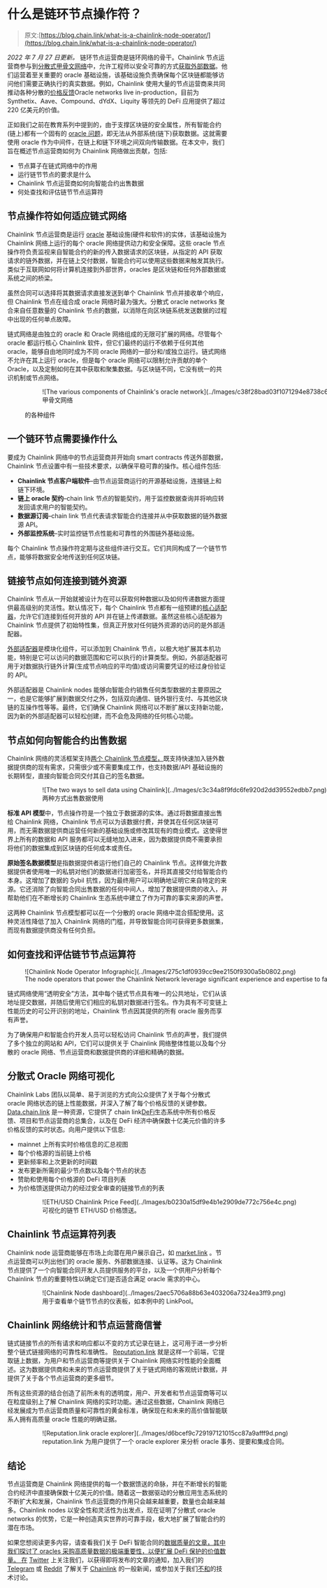 # 什么是链环节点操作符？

> 原文:[https://blog.chain.link/what-is-a-chainlink-node-operator/](https://blog.chain.link/what-is-a-chainlink-node-operator/)

*2022 年 7 月 27 日更新。* 
链环节点运营商是链环网络的骨干。Chainlink 节点运营商参与到[分散式甲骨文网络](https://docs.chain.link/docs/architecture-decentralized-model)中，允许工程师以安全可靠的方式[获取外部数据](https://blog.chain.link/apis-smart-contracts-and-how-to-connect-them/)。他们运营着至关重要的 oracle 基础设施，该基础设施负责确保每个区块链都能够访问他们需要正确执行的真实数据。例如，Chainlink 使用大量的节点运营商来共同推动各种分散的[价格反馈](https://chain.link/solutions/defi)Oracle networks live in-production，目前为 Synthetix、Aave、Compound、dYdX、Liquity 等领先的 DeFi 应用提供了超过 220 亿美元的价值。

正如我们之前在教育系列中提到的，由于支撑区块链的安全属性，所有智能合约(链上)都有一个固有的 [oracle 问题](https://blog.chain.link/what-is-the-blockchain-oracle-problem/)，即无法从外部系统(链下)获取数据。这就需要使用 oracle 作为中间件，在链上和链下环境之间双向传输数据。在本文中，我们旨在概述节点运营商如何为 Chainlink 网络做出贡献，包括:

*   节点算子在链式网络中的作用
*   运行链节节点的要求是什么
*   Chainlink 节点运营商如何向智能合约出售数据
*   何处查找和评估链节节点运算符

## **节点操作符如何适应链式网络**

Chainlink 节点运营商是运行 [oracle](https://chain.link/education/blockchain-oracles) 基础设施(硬件和软件)的实体，该基础设施为 Chainlink 网络上运行的每个 oracle 网络提供动力和安全保障。这些 oracle 节点操作符负责监视来自智能合约的新的传入数据请求的区块链，从指定的 API 获取请求的链外数据，并在链上交付数据，智能合约可以使用这些数据来触发其执行。类似于互联网如何将计算机连接到外部世界，oracles 是区块链和任何外部数据或系统之间的桥梁。

虽然合同可以选择将其数据请求直接发送到单个 Chainlink 节点并接收单个响应，但 Chainlink 节点在组合成 oracle 网络时最为强大。分散式 oracle networks 聚合来自任意数量的 Chainlink 节点的数据，以消除在向区块链系统发送数据的过程中出现的任何单点故障。

链式网络是由独立的 oracle 和 Oracle 网络组成的无限可扩展的网络。尽管每个 oracle 都运行核心 Chainlink 软件，但它们最终的运行不依赖于任何其他 oracle，能够自由地同时成为不同 oracle 网络的一部分和/或独立运行。链式网络不允许在其上运行 oracle，但是每个 oracle 网络可以限制允许贡献的单个 Oracle，以及定制如何在其中获取和聚集数据。与区块链不同，它没有统一的共识机制或节点网络。

<figure class="kg-card kg-image-card kg-width-wide kg-card-hascaption">

<figure id="attachment_793" aria-describedby="caption-attachment-793" style="width: 1600px" class="wp-caption alignnone">![The various components of Chainlink's oracle network](../Images/c38f28bad03f1071294e8738c6c6a578.png)

<figcaption id="caption-attachment-793" class="wp-caption-text">甲骨文网络</figcaption>

</figure>

的各种组件</figure>

## **一个链环节点需要操作什么**

要成为 Chainlink 网络中的节点运营商并开始向 smart contracts 传送外部数据，Chainlink 节点设置中有一些技术要求，以确保平稳可靠的操作。核心组件包括:

*   **Chainlink 节点客户端软件**–由节点运营商运行的开源基础设施，连接链上和链下环境。
*   **链上 oracle 契约**–chain link 节点的智能契约，用于监控数据查询并将响应转发回请求用户的智能契约。
*   **数据源订阅**–chain link 节点代表请求智能合约连接并从中获取数据的链外数据源 API。
*   **外部监控系统**–实时监控链节点性能和可靠性的外围链外基础设施。

每个 Chainlink 节点操作符定期与这些组件进行交互。它们共同构成了一个链节节点，能够将数据安全地传送到任何区块链。

## 链接节点如何连接到链外资源

Chainlink 节点从一开始就被设计为在可以获取何种数据以及如何传递数据方面提供最高级别的灵活性。默认情况下，每个 Chainlink 节点都有一组预建的[核心适配器](https://docs.chain.link/docs/adapters)，允许它们连接到任何开放的 API 并在链上传递数据。虽然这些核心适配器为 Chainlink 节点提供了初始特性集，但真正开放对任何链外资源的访问的是外部适配器。

[外部适配器](https://docs.chain.link/docs/external-adapters)是模块化组件，可以添加到 Chainlink 节点，以极大地扩展其本机功能，特别是它可以访问的数据范围和它可以执行的计算类型。例如，外部适配器可用于对数据执行链外计算(生成节点响应的平均值)或访问需要凭证的经过身份验证的 API。

外部适配器是 Chainlink nodes 能够向智能合约销售任何类型数据的主要原因之一，也是它能够扩展到数据交付之外，包括双向通信、链外银行支付、与其他区块链的互操作性等等。最终，它们确保 Chainlink 网络可以不断扩展以支持新功能，因为新的外部适配器可以轻松创建，而不会危及网络的任何核心功能。

## 节点如何向智能合约出售数据

Chainlink 网络的灵活框架支持[两个 Chainlink 节点模型，](https://blog.chain.link/easily-sell-your-apis-and-data-to-any-blockchain-via-chainlink/)既支持快速加入链外数据提供商的现有需求，只需很少或不需要集成工作，也支持数据/API 基础设施的长期转型，直接向智能合同交付其自己的签名数据。

<figure class="kg-card kg-image-card kg-width-wide kg-card-hascaption">

<figure id="attachment_794" aria-describedby="caption-attachment-794" style="width: 1600px" class="wp-caption alignnone">![The two ways to sell data using Chainlink](../Images/c3c34a8f9fdc6fe920d2dd39552edbb7.png)

<figcaption id="caption-attachment-794" class="wp-caption-text">两种方式出售数据使用</figcaption>

</figure>

<figcaption></figcaption>

</figure>

**标准 API 模型**中，节点操作符是一个独立于数据源的实体。通过将数据直接出售给 Chainlink 网络，Chainlink 节点可以为该数据付费，并使其在任何区块链可用，而无需数据提供商运营任何新的基础设施或修改其现有的商业模式。这使得世界上所有的数据和 API 服务都可以无缝地加入进来，因为数据提供商不需要承担将他们的数据集成到区块链的任何成本或责任。

**原始签名数据模型**是指数据提供者运行他们自己的 Chainlink 节点。这样做允许数据提供者使用唯一的私钥对他们的数据进行加密签名，并将其直接交付给智能合约本身。这增加了数据的 Sybil 抗性，因为最终用户可以明确地证明它来自特定的来源。它还消除了向智能合同出售数据的任何中间人，增加了数据提供商的收入，并帮助他们在不断增长的 Chainlink 生态系统中建立了作为可靠的事实来源的声誉。

这两种 Chainlink 节点模型都可以在一个分散的 oracle 网络中混合搭配使用。这种灵活性降低了加入 Chainlink 网络的门槛，并导致智能合同可获得更多数据集，而现有数据提供商没有任何负担。

## **如何查找和评估链节节点运算符**

<figure id="attachment_4186" aria-describedby="caption-attachment-4186" style="width: 3840px" class="wp-caption alignnone">![Chainlink Node Operator Infographic](../Images/275c1df0939cc9ee2150f9300a5b0802.png)

<figcaption id="caption-attachment-4186" class="wp-caption-text">The node operators that power the Chainlink Network leverage significant experience and expertise to facilitate the secure and reliable operation of Chainlink services.</figcaption>

</figure>

链式网络使用“透明安全”方法，其中每个链式节点具有唯一的公共地址，它们从该地址提交数据，并随后使用它们相应的私钥对数据进行签名。作为具有不可变链上性能历史的可公开识别的地址，Chainlink 节点因其提供的所有 oracle 服务而享有声誉。

为了确保用户和智能合约开发人员可以轻松访问 Chainlink 节点的声誉，我们提供了多个独立的网站和 API，它们可以提供关于 Chainlink 网络整体性能以及每个分散的 oracle 网络、节点运营商和数据提供商的详细和精确的数据。

## 分散式 Oracle 网络可视化

Chainlink Labs 团队以简单、易于浏览的方式向公众提供了关于每个分散式 oracle 网络状态的链上性能数据，并深入了解了每个价格反馈的关键参数。 [Data.chain.link](https://data.chain.link/) 是一种资源，它提供了 chain link[DeFi](https://chain.link/education/defi)生态系统中所有价格反馈、项目和节点运营商的总集合，以及在 DeFi 经济中确保数十亿美元价值的许多价格反馈的实时状态。向用户提供以下信息:

*   mainnet 上所有实时价格信息的汇总视图
*   每个价格源的当前链上价格
*   更新频率和上次更新的时间戳
*   发布更新所需的最少节点数以及每个节点的状态
*   赞助和使用每个价格源的 DeFi 项目列表
*   为价格馈送提供动力的经过安全审查的链接节点的列表

<figure class="kg-card kg-image-card kg-width-wide kg-card-hascaption">

<figure id="attachment_4187" aria-describedby="caption-attachment-4187" style="width: 1521px" class="wp-caption alignnone">![ETH/USD Chainlink Price Feed](../Images/b0230a15df9e4b1e2909de772c756e4c.png)

<figcaption id="caption-attachment-4187" class="wp-caption-text">可视化的链节 ETH/USD 价格馈送。</figcaption>

</figure>

</figure>

## Chainlink 节点运算符列表

Chainlink node 运营商能够在市场上向潜在用户展示自己，如 [market.link](http://market.link/) 。节点运营商可以列出他们的 oracle 服务、外部数据连接、认证等。这为 Chainlink 节点提供了一个向智能合同开发人员提供服务的平台，以及一个供用户分析每个 Chainlink 节点的重要特性以确定它们是否适合满足 oracle 需求的中心。

<figure class="kg-card kg-image-card kg-width-wide kg-card-hascaption">

<figure id="attachment_4188" aria-describedby="caption-attachment-4188" style="width: 1752px" class="wp-caption alignnone">![Chainlink Node dashboard](../Images/2aec5706a88b63e403206a7324ea3ff9.png)

<figcaption id="caption-attachment-4188" class="wp-caption-text">用于查看单个链节节点的仪表板，如本例中的 LinkPool。</figcaption>

</figure>

</figure>

## Chainlink 网络统计和节点运营商信誉

链式链接节点的所有请求和响应都以不变的方式记录在链上，这可用于进一步分析整个链式链接网络的可靠性和准确性。 [Reputation.link](https://www.reputation.link/) 就是这样一个前端，它提取链上数据，为用户和节点运营商等提供关于 Chainlink 网络实时性能的全面概述。这为数据提供商和未来的节点运营商提供了关于链式网络的客观统计数据，并提供了关于各个节点运营商的更多细节。

所有这些资源的结合创造了前所未有的透明度，用户、开发者和节点运营商等可以在粒度级别上了解 Chainlink 网络的实时功能。通过这些数据，Chainlink 网络已经发展成为节点运营商质量和可靠性的黄金标准，确保现在和未来的高价值智能联系人拥有高质量 oracle 性能的明确证据。

<figure class="kg-card kg-image-card kg-width-wide kg-card-hascaption">

<figure id="attachment_4189" aria-describedby="caption-attachment-4189" style="width: 1901px" class="wp-caption alignnone">![Reputation.link oracle explorer](../Images/d6bcef9c729197121015cc87a9afff9d.png)

<figcaption id="caption-attachment-4189" class="wp-caption-text">reputation.link 为用户提供了一个 oracle explorer 来分析 oracle 事务、提要和集成合同。</figcaption>

</figure>

</figure>

## 结论

节点运营商是 Chainlink 网络提供的每一个数据馈送的命脉，并在不断增长的智能合约经济中直接确保数十亿美元的价值。随着这一数据驱动的分散应用生态系统的不断扩大和发展，Chainlink 节点运营商的作用只会越来越重要，数量也会越来越多。Chainlink nodes 以安全性和灵活性为出发点，现在证明了分散式 oracle networks 的优势，它是一种创造真实世界的可靠手段，极大地扩展了智能合约的潜在市场。

如果您想阅读更多内容，请查看我们关于 DeFi 智能合同的[数据质量的文章，其中我们探讨了 oracles 采购高质量数据的极端重要性，以便扩展 DeFi 保护的价值数量。
在](https://blog.chain.link/the-importance-of-data-quality-for-defi/) [Twitter](https://twitter.com/Smart_Contract) 上关注我们，以获得即将发布的文章的通知，加入我们的 [Telegram](https://t.me/chainlinkofficial) 或 [Reddit](https://www.reddit.com/r/Chainlink/) 了解关于 [Chainlink](https://chain.link/) 的一般新闻，或参加关于我们[不和](https://discordapp.com/invite/aSK4zew)的技术讨论。